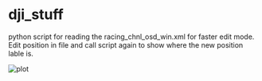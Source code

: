 # dji_stuff
python script for reading the racing_chnl_osd_win.xml for faster edit mode. Edit position in file and call script again to show where the new position lable is.

![plot](./dji_stuff/show_xml/test.JPG)



